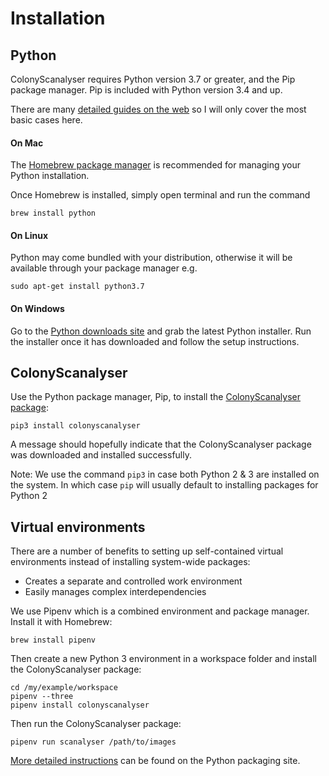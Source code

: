 # Installation
## Python
ColonyScanalyser requires Python version 3.7 or greater, and the Pip package manager. Pip is included with Python version 3.4 and up.

There are many [detailed guides on the web](https://docs.python-guide.org/starting/installation/) so I will only cover the most basic cases here.
#### On Mac
The [Homebrew package manager](https://brew.sh/) is recommended for managing your Python installation.

Once Homebrew is installed, simply open terminal and run the command
```
brew install python
```
#### On Linux
Python may come bundled with your distribution, otherwise it will be available through your package manager e.g.
```
sudo apt-get install python3.7
```
#### On Windows
Go to the [Python downloads site](https://www.python.org/downloads/windows/) and grab the latest Python installer. Run the installer once it has downloaded and follow the setup instructions.

## ColonyScanalyser
Use the Python package manager, Pip, to install the [ColonyScanalyser package](https://pypi.org/project/colonyscanalyser/):
```
pip3 install colonyscanalyser
```
A message should hopefully indicate that the ColonyScanalyser package was downloaded and installed successfully.

Note: We use the command `pip3` in case both Python 2 & 3 are installed on the system. In which case `pip` will usually default to installing packages for Python 2

## Virtual environments
There are a number of benefits to setting up self-contained virtual environments instead of installing system-wide packages:

- Creates a separate and controlled work environment
- Easily manages complex interdependencies

We use Pipenv which is a combined environment and package manager. Install it with Homebrew:
```
brew install pipenv
```
Then create a new Python 3 environment in a workspace folder and install the ColonyScanalyser package:
```
cd /my/example/workspace
pipenv --three
pipenv install colonyscanalyser
```
Then run the ColonyScanalyser package:
```
pipenv run scanalyser /path/to/images
```

[More detailed instructions](https://packaging.python.org/tutorials/managing-dependencies/) can be found on the Python packaging site.